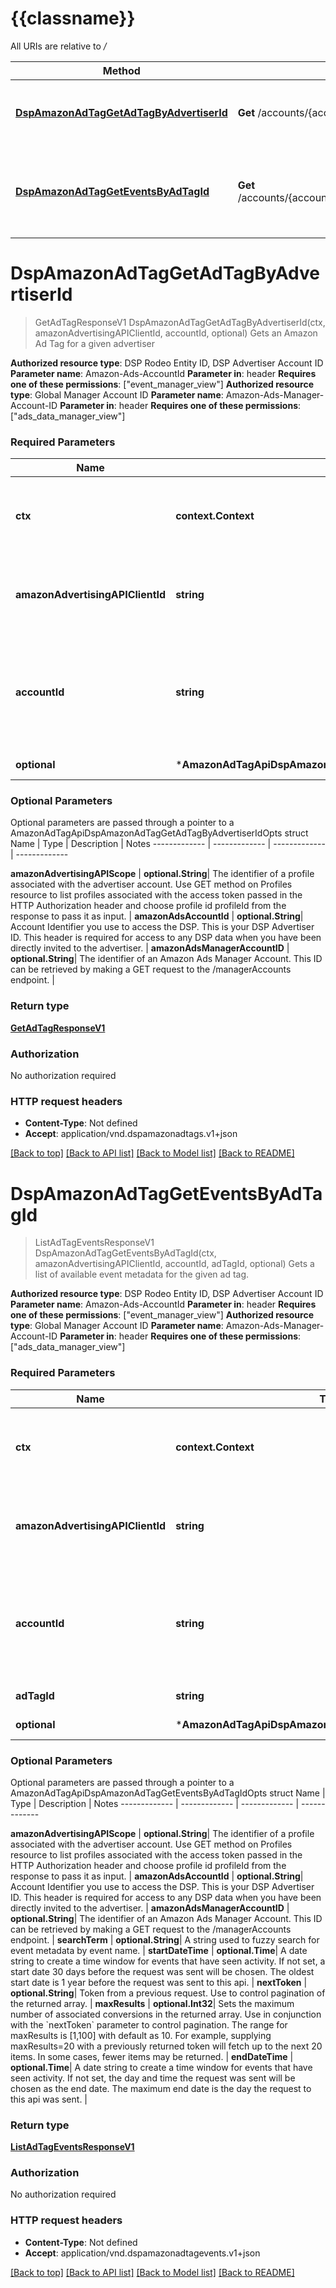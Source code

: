 # {{classname}}

All URIs are relative to */*

Method | HTTP request | Description
------------- | ------------- | -------------
[**DspAmazonAdTagGetAdTagByAdvertiserId**](AmazonAdTagApi.md#DspAmazonAdTagGetAdTagByAdvertiserId) | **Get** /accounts/{accountId}/dsp/amazonAdTag | Gets an Amazon Ad Tag for a given advertiser
[**DspAmazonAdTagGetEventsByAdTagId**](AmazonAdTagApi.md#DspAmazonAdTagGetEventsByAdTagId) | **Get** /accounts/{accountId}/dsp/adTagEvents/{adTagId}/list | Gets a list of available event metadata for the given ad tag.

# **DspAmazonAdTagGetAdTagByAdvertiserId**
> GetAdTagResponseV1 DspAmazonAdTagGetAdTagByAdvertiserId(ctx, amazonAdvertisingAPIClientId, accountId, optional)
Gets an Amazon Ad Tag for a given advertiser

  **Authorized resource type**: DSP Rodeo Entity ID, DSP Advertiser Account ID  **Parameter name**: Amazon-Ads-AccountId  **Parameter in**: header  **Requires one of these permissions**: [\"event_manager_view\"]  **Authorized resource type**: Global Manager Account ID  **Parameter name**: Amazon-Ads-Manager-Account-ID  **Parameter in**: header  **Requires one of these permissions**: [\"ads_data_manager_view\"]

### Required Parameters

Name | Type | Description  | Notes
------------- | ------------- | ------------- | -------------
 **ctx** | **context.Context** | context for authentication, logging, cancellation, deadlines, tracing, etc.
  **amazonAdvertisingAPIClientId** | **string**| The identifier of a client associated with a &#x60;Login with Amazon&#x60; account. | 
  **accountId** | **string**| Account Identifier you use to access the DSP. This is your DSP Advertiser ID. DSP Entity ID is not supported. | 
 **optional** | ***AmazonAdTagApiDspAmazonAdTagGetAdTagByAdvertiserIdOpts** | optional parameters | nil if no parameters

### Optional Parameters
Optional parameters are passed through a pointer to a AmazonAdTagApiDspAmazonAdTagGetAdTagByAdvertiserIdOpts struct
Name | Type | Description  | Notes
------------- | ------------- | ------------- | -------------


 **amazonAdvertisingAPIScope** | **optional.String**| The identifier of a profile associated with the advertiser account. Use GET method on Profiles resource to list profiles associated with the access token passed in the HTTP Authorization header and choose profile id profileId from the response to pass it as input. | 
 **amazonAdsAccountId** | **optional.String**| Account Identifier you use to access the DSP. This is your DSP Advertiser ID. This header is required for access to any DSP data when you have been directly invited to the advertiser. | 
 **amazonAdsManagerAccountID** | **optional.String**| The identifier of an Amazon Ads Manager Account. This ID can be retrieved by making a GET request to the /managerAccounts endpoint. | 

### Return type

[**GetAdTagResponseV1**](GetAdTagResponseV1.md)

### Authorization

No authorization required

### HTTP request headers

 - **Content-Type**: Not defined
 - **Accept**: application/vnd.dspamazonadtags.v1+json

[[Back to top]](#) [[Back to API list]](../README.md#documentation-for-api-endpoints) [[Back to Model list]](../README.md#documentation-for-models) [[Back to README]](../README.md)

# **DspAmazonAdTagGetEventsByAdTagId**
> ListAdTagEventsResponseV1 DspAmazonAdTagGetEventsByAdTagId(ctx, amazonAdvertisingAPIClientId, accountId, adTagId, optional)
Gets a list of available event metadata for the given ad tag.

  **Authorized resource type**: DSP Rodeo Entity ID, DSP Advertiser Account ID  **Parameter name**: Amazon-Ads-AccountId  **Parameter in**: header  **Requires one of these permissions**: [\"event_manager_view\"]  **Authorized resource type**: Global Manager Account ID  **Parameter name**: Amazon-Ads-Manager-Account-ID  **Parameter in**: header  **Requires one of these permissions**: [\"ads_data_manager_view\"]

### Required Parameters

Name | Type | Description  | Notes
------------- | ------------- | ------------- | -------------
 **ctx** | **context.Context** | context for authentication, logging, cancellation, deadlines, tracing, etc.
  **amazonAdvertisingAPIClientId** | **string**| The identifier of a client associated with a &#x60;Login with Amazon&#x60; account. | 
  **accountId** | **string**| Account Identifier you use to access the DSP. This is your DSP Advertiser ID. DSP Entity ID is not supported. | 
  **adTagId** | **string**| The identifier of the ad tag. | 
 **optional** | ***AmazonAdTagApiDspAmazonAdTagGetEventsByAdTagIdOpts** | optional parameters | nil if no parameters

### Optional Parameters
Optional parameters are passed through a pointer to a AmazonAdTagApiDspAmazonAdTagGetEventsByAdTagIdOpts struct
Name | Type | Description  | Notes
------------- | ------------- | ------------- | -------------



 **amazonAdvertisingAPIScope** | **optional.String**| The identifier of a profile associated with the advertiser account. Use GET method on Profiles resource to list profiles associated with the access token passed in the HTTP Authorization header and choose profile id profileId from the response to pass it as input. | 
 **amazonAdsAccountId** | **optional.String**| Account Identifier you use to access the DSP. This is your DSP Advertiser ID. This header is required for access to any DSP data when you have been directly invited to the advertiser. | 
 **amazonAdsManagerAccountID** | **optional.String**| The identifier of an Amazon Ads Manager Account. This ID can be retrieved by making a GET request to the /managerAccounts endpoint. | 
 **searchTerm** | **optional.String**| A string used to fuzzy search for event metadata by event name. | 
 **startDateTime** | **optional.Time**| A date string to create a time window for events that have seen activity. If not set, a start date 30 days before the request was sent will be chosen. The oldest start date is 1 year before the request was sent to this api. | 
 **nextToken** | **optional.String**| Token from a previous request. Use to control pagination of the returned array. | 
 **maxResults** | **optional.Int32**| Sets the maximum number of associated conversions in the returned array. Use in conjunction with the &#x60;nextToken&#x60; parameter to control pagination. The range for maxResults is [1,100] with default as 10. For example, supplying maxResults&#x3D;20 with a previously returned token will fetch up to the next 20 items. In some cases, fewer items may be returned. | 
 **endDateTime** | **optional.Time**| A date string to create a time window for events that have seen activity. If not set, the day and time the request was sent will be chosen as the end date. The maximum end date is the day the request to this api was sent. | 

### Return type

[**ListAdTagEventsResponseV1**](ListAdTagEventsResponseV1.md)

### Authorization

No authorization required

### HTTP request headers

 - **Content-Type**: Not defined
 - **Accept**: application/vnd.dspamazonadtagevents.v1+json

[[Back to top]](#) [[Back to API list]](../README.md#documentation-for-api-endpoints) [[Back to Model list]](../README.md#documentation-for-models) [[Back to README]](../README.md)

